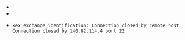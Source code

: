 -
-
- ```
  kex_exchange_identification: Connection closed by remote host Connection closed by 140.82.114.4 port 22
  ```